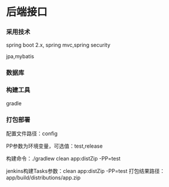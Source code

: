 # 后端接口

### 采用技术

spring boot 2.x, spring mvc,spring security

jpa,mybatis

### 数据库



### 构建工具

gradle


### 打包部署

配置文件路径：config

PP参数为环境变量，可选值：test,release

构建命令：./gradlew clean app:distZip -PP=test

jenkins构建Tasks参数：clean app:distZip -PP=test
打包结果路径：app/build/distributions/app.zip

